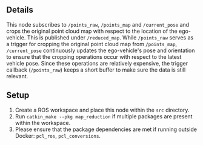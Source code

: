 
## Details
This node subscribes to `/points_raw`, `/points_map` and `/current_pose` and crops the original point cloud map with respect to the location of the ego-vehicle. This is published under `/reduced_map`. While `/points_raw` serves as a trigger for cropping the original point cloud map from `/points_map`, `/current_pose` continuously updates the ego-vehicle's pose and orientation to ensure that the cropping operations occur with respect to the latest vehicle pose. Since these operations are relatively expensive, the trigger callback (`/points_raw`) keeps a short buffer to make sure the data is still relevant.

## Setup

1. Create a ROS workspace and place this node within the `src` directory.  
2. Run `catkin_make --pkg map_reduction` if multiple packages are present within the workspace.
3. Please ensure that the package dependencies are met if running outside Docker: `pcl_ros`, `pcl_conversions`.
